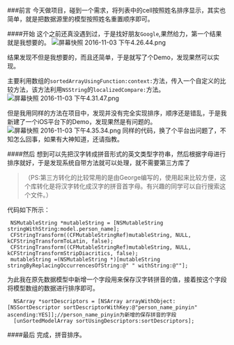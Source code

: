 ###前言
今天做项目，碰到一个需求，将列表中的cell按照姓名排序显示，其实也简单，就是把数据源里的模型按照姓名重置顺序即可。


####开始
这个之前还真没遇到过，于是找好朋友`Google`,果然给力，第一个结果就是我想要的。
![屏幕快照 2016-11-03 下午4.26.44.png](http://ocigwe4cv.bkt.clouddn.com/pinyinSort_1.png)

结果发现不但是我想要的，而且还简单，于是就写了个Demo，发现果然可以实现。

主要利用数组的`sortedArrayUsingFunction:context:`方法，传入一个自定义的比较方法，该方法利用`NSString`的`localizedCompare:`方法。
![屏幕快照 2016-11-03 下午4.31.47.png](http://ocigwe4cv.bkt.clouddn.com/pinyinSort_2.png)

但是我用同样的方法在项目中，发现并没有完全实现排序，顺序还是错乱，于是我新建了一个iOS平台下的Demo，发现果然是有问题的。
![屏幕快照 2016-11-03 下午4.35.34.png](http://ocigwe4cv.bkt.clouddn.com/pinyinSort_3.png)
同样的代码，换了个平台出问题了，不知怎么回事，如果有大神知道，还请指教。

####然后
想到可以先把汉字转成拼音形式的英文类型字符串，然后根据字母进行排序就好，于是发现系统自带方法就可以处理，就不需要第三方库了
>（PS:第三方转化的比较常用的是由George编写的，使用起来比较方便，这个库转化是将汉字转化成汉字的拼音首字母。有兴趣的同学可以自行搜索这个文件。）

代码如下所示：
```
 NSMutableString *mutableString = [NSMutableString stringWithString:model.person_name];
 CFStringTransform((CFMutableStringRef)mutableString, NULL, kCFStringTransformToLatin, false);
 CFStringTransform((CFMutableStringRef)mutableString, NULL, kCFStringTransformStripDiacritics, false);
 mutableString =(NSMutableString *)[mutableString stringByReplacingOccurrencesOfString:@" " withString:@""];
```

为此我在原先数据模型中新增一个字段用来保存汉字转拼音的值，接着按这个字段将模型数组的数据进行排序即可。

```
  NSArray *sortDescriptors = [NSArray arrayWithObject:[NSSortDescriptor sortDescriptorWithKey:@"person_name_pinyin" ascending:YES]];//person_name_pinyin为新增的保存拼音的字段
  [unSortedModelArray sortUsingDescriptors:sortDescriptors];

```

####最后
完成，拼音排序。
